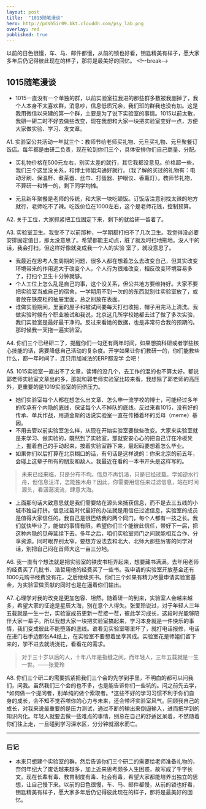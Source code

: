 ```yaml
---
layout: post
title:  "1015随笔漫谈"  
hero: http://pdsh5ir09.bkt.clouddn.com/psy_lab.png
overlay: red
published: true
---
```


以前的日色很慢，车、马、邮件都慢，从前的锁也好看，钥匙精美有样子，愿大家多年后仍记得彼此现在的样子，那将是最美好的回忆。
<!–-break-–>

## 1015随笔漫谈
* 1015一直没有一个单独的群，以前实验室拉我进的那些群多数被我删掉了，我个人本身不太喜欢群，消息吵，信息低质冗余，我们班的群我也没有加。这是我用微信以来建的第一个群，主要是为了说下实验室的事情。1015以前太散，我研一研二时不好去做些改变，现在我想和大家一块把实验室变好一点，方便大家做实验、学习、发文章。

A1.  实验室公共活动一年就三个：教师节给老师买礼物、元旦买礼物、元旦聚餐订饭店。每年都是由研二负责，现在轮到你们三个，具体安排你们自己商量、分配。

* 买礼物价格在500元左右，别买太差的就行，其它我都没意见。价格超一些，我们三个这里没关系，和博士师姐沟通好就行。（我了解的买过的礼物有：电动牙刷、保温杯、煮茶器、丝巾、打蛋器、护眼仪、香薰灯）。教师节礼物，不算研一和博一的，剩下同学均摊。

* 元旦新年聚餐是老师的传统，和大家一块吃顿饭。订饭店注意别找太辣的地方就行，老师吃不了辣。吃饭价位在1000左右，这个是老师花钱，控制预算。
 
A2.  关于工位，大家抓紧把工位固定下来，剩下的就给研一留着了。

A3.  实验室卫生。我受不了以前那种，一学期都打扫不了几次卫生。我觉得没必要安排固定值日，那太没意思了。希望都能主动点，脏了就及时扫地拖地。没人干的话，我会打扫，但这样好像就变成我一个人的实验
室了，就没意思了。

* 我最近在思考人生周期的问题，很多人都在想着怎么去改变自己，但其实改变环境带来的作用远大于改变个人，个人行为很难改变，相反改变环境容易多了，打扫个卫生十分钟就够。
* 个人工位上怎么乱是自己的事，这个没关系，但公共地方要维持好。大家不要把实验室当成自己的宿舍，一学期用不到一次的的东西就别往实验室放了，或者放在铁皮柜的抽屉里面，总之别放在表面。
* 谁做实验期间，里面的屋子和被试间要每天打扫收拾，帽子用完马上清洗。我做实验时候有个职业被试和我说，北京这几所学校她都去过了做了多次实验，我们实验室是最好最干净的。反过来看她的数据，也是非常符合我的预期的。那时候我一天拖一遍实验室。

A4.  你们三个已经研二了，提醒你们一句还有两年时间，如果想搞科研或者学些核心技能的话，需要降低自己活动的复杂度。开学如果让你们教研一的，你们能教些什么，都一年时间了，连只用加减法的ERP都没学
会吧！

A5.  1015实验室一直出不了文章，读博的没几个，去工作的混的也不算太好。都说郭老师实验室文章出的多，那就和郭老师实验室比较来看，我想除了郭老师的高压外，更重要的是1019实验室的同侪压力。

* 她们实验室每个人都在想怎么出文章、怎么申一流学校的博士，可能经过多年的传承有个内隐的底线，保证每个人不掉队的底线。反过来看1015，没有好的传承、单兵作战，用道金斯的话说实验室一直在传播着坏的觅母（meme）基因。
* 不用去管以前实验室怎么样，从现在开始实验室要做些改变。大家来实验室就是来学习、做实验的，既然到了实验室，那就安安心心的把自己订在冷板凳上，握着自己的手动起来，按着实验室静下来，最起码要想着怎么毕业。
* 如果你们以后打算在北京糊口的话，有句话是这样说的：你来北京的前五年，会碰上这辈子所有的朋友和敌人。我最近在看的一本书开头是这样写的。

> 未来已经来临，只是分布不均。信息不再饥渴，只是已经过载。学如逆水行舟，但信息汪洋，怎能独木舟？因此，你需要用信任来过滤信息，站在时间源头，看潺潺溪流，肆意大海。

* 上面那句话大致意思就是我们需要站在源头来捕获信息，而不是去三五线的小城市独自打拼。信息过载时代最好的办法就是用信任过滤信息，实验室的成员是值得大家信任的。我自己是很巴结我的两个同门，每个人都有一技之长。我们就快毕业了，能做的事情有限。希望你们三个能彼此信任，带好下一届，把这种内隐的觅母延续下去。多年之后，咱们实验室师门之间就能相互合作、分享资源。同时眼界别太窄，要想方设法去和北大、北师大那些厉害的同学对话，别把自己闷在首师大这一亩三分地。

A6. 我一直有个想法就是把实验室的铁皮书柜弄起来，想要藏书满满。去年用老师的经费买了几批书、浩哲用他的经费买了一些书。我申请的实验室开放基金还有1000元购书经费没有花，之后继续买书。你们三个如果有精力尽量申请实验室基金，为实验室做贡献的同时也是在逼着你们输出。

A7. 心理学对我的改变是更加包容、坦然。随着研一的到来，实验室人会越来越多，希望大家的征途是星辰大海，别在意个人得失。张爱玲说过，对于年轻人三年五载就是一生一世，实验室成员更新一茬接一茬，彼此学习成长，这段时光能够陪伴大家一辈子。所以我想大家一块把实验室搞起来，学习本身就是一件快乐的事情，我们变成彼此不能堕落的底线。谁看见实验室哪里坏了，就打电话报修，电话在进门右手边那张A4纸上，在实验室不要想着坐享其成。实验室花是师姐们留下来的，学不进去就浇浇花，看看花的需求。

> 对于三十岁以后的人，十年八年是指缝之间。而年轻人，三年五载就是一生一世。——张爱玲

A8. 你们三个研二的需要抓紧把我们三个会的先学到手里，不明白的都可以问我们，问我。虽然我们三个会的也不多，也是能告诉你们一些坑的。问之前先去学，*如何做一个提问者，别单纯的做个索取者。*这些不好的学习习惯不利于你们自身的成长，会不知不觉吞噬你的心力与未来，还会带坏实验室风气。回顾我自己的成长，对我来说最重要的是压力测试，通过不断的输出来倒逼输入，进而把学到的知识内化。年轻人就要去做一些难点的事情，别总在自己的舒适区呆着，不然随着你们往上走，一旦碰到学习深水区，分分钟就溺水而亡。

----
### 后记
* 本来只想建个实验室的群，然后告诉你们三个研二的需要给老师准备礼物的，奈何年纪大了废话越来越多，加上近来思考颇多人生困惑，故写成了千字长文。现在长辈有毒、教育制度有毒、社会有毒，希望大家都能培养出独立的思想，让自己慢下来。以前的日色很慢，车、马、邮件都慢，从前的锁也好看，钥匙精美有样子，愿大家多年后仍记得彼此现在的样子，那将是最美好的回忆。